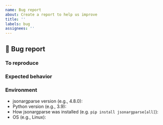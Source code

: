 ```yaml
---
name: Bug report
about: Create a report to help us improve
title: ''
labels: bug
assignees: ''
---
```


<!-- If you like this project, please ⭐ star it https://github.com/omni-us/jsonargparse/ -->

## 🐛 Bug report

<!-- A clear and concise description of the bug. -->

### To reproduce

<!--
Please include a code snippet that reproduces the bug and the output that
running it gives. The following snippet templates might help:

1. Using the CLI function

```python
import jsonargparse

# Here define one or more functions or classes
def func1(param1: int, ...):
    ...

# Run the CLI providing the components
jsonargparse.CLI([func1, ...], error_handler=None)
```

2. Manually constructing a parser

```python
import jsonargparse

parser = jsonargparse.ArgumentParser(error_handler=None)
# Here add to the parser only argument(s) relevant to the problem

# If a yaml config is required, it can be included in the same snippet as follows:
import yaml

parser.add_argument("--config", action=jsonargparse.ActionConfigFile)
config = yaml.safe_dump(
    {
        "key1": "val1",
    }
)

# Preferable that the command line arguments are given to the parse_args call
result = parser.parse_args([f"--config={config}", "--key2=val2", ...])

# If the problem is in the parsed result, print it to stdout
print(parser.dump(result))

# If the problem is in class instantiation
parser.instantiate_classes(result)
```
-->

### Expected behavior

<!-- Describe how the behavior or output of the reproduction snippet should be. -->

### Environment

<!-- Fill in the list below. -->

- jsonargparse version (e.g., 4.8.0):
- Python version (e.g., 3.9):
- How jsonargparse was installed (e.g. `pip install jsonargparse[all]`):
- OS (e.g., Linux):
